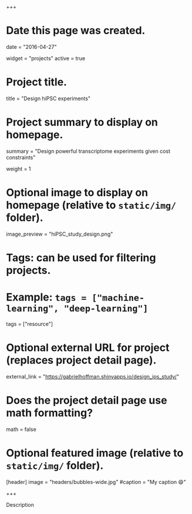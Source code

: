 +++
# Date this page was created.
date = "2016-04-27"

widget = "projects"
active = true

# Project title.
title = "Design hiPSC experiments"

# Project summary to display on homepage.
summary = "Design powerful transcriptome experiments given cost constraints"

weight = 1

# Optional image to display on homepage (relative to `static/img/` folder).
image_preview = "hiPSC_study_design.png"

# Tags: can be used for filtering projects.
# Example: `tags = ["machine-learning", "deep-learning"]`
tags = ["resource"]

# Optional external URL for project (replaces project detail page).
external_link = "https://gabrielhoffman.shinyapps.io/design_ips_study/"

# Does the project detail page use math formatting?
math = false

# Optional featured image (relative to `static/img/` folder).
[header]
image = "headers/bubbles-wide.jpg"
#caption = "My caption :smile:"

+++

Description

